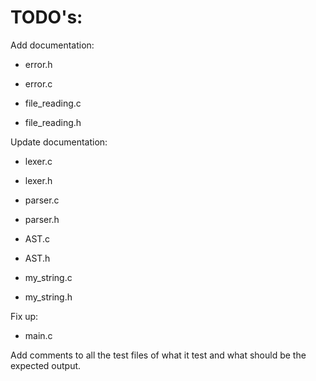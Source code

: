 # TODO's:

Add documentation:

 - error.h

 - error.c

 - file_reading.c

 - file_reading.h

Update documentation:

 - lexer.c

 - lexer.h

 - parser.c

 - parser.h

 - AST.c

 - AST.h

 - my_string.c

 - my_string.h


Fix up:

 - main.c

Add comments to all the test files of what it test and what should be the expected output.